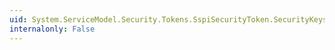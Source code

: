 ```yaml
---
uid: System.ServiceModel.Security.Tokens.SspiSecurityToken.SecurityKeys
internalonly: False
---
```

